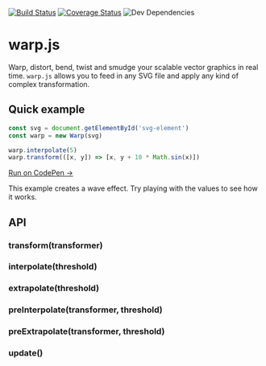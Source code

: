 [![Build Status][travis-img]][travis-url]
[![Coverage Status][coveralls-img]][coveralls-url]
![Dev Dependencies][david-img]

# warp.js

Warp, distort, bend, twist and smudge your scalable vector graphics in real time. `warp.js` allows you to feed in any
SVG file and apply any kind of complex transformation.

## Quick example

```js
const svg = document.getElementById('svg-element')
const warp = new Warp(svg)

warp.interpolate(5)
warp.transform(([x, y]) => [x, y + 10 * Math.sin(x)])
```
[Run on CodePen &rarr;](http://codepen.io/benjamminf/pen/NpZLeb)

This example creates a wave effect. Try playing with the values to see how it works.

## API

### transform(transformer)

### interpolate(threshold)

### extrapolate(threshold)

### preInterpolate(transformer, threshold)

### preExtrapolate(transformer, threshold)

### update()


[travis-url]: https://travis-ci.org/benjamminf/warpjs
[travis-img]: https://img.shields.io/travis/benjamminf/warpjs.svg?style=flat-square
[coveralls-url]: https://coveralls.io/github/benjamminf/warpjs?branch=master
[coveralls-img]: https://img.shields.io/coveralls/benjamminf/warpjs.svg?style=flat-square
[david-img]: https://img.shields.io/david/dev/benjamminf/warpjs.svg?style=flat-square
